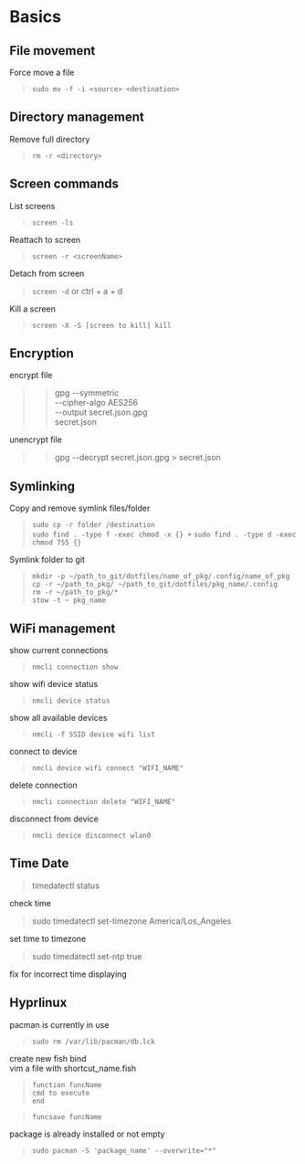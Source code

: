 # Basics

## File movement

Force move a file

> `sudo mv -f -i <source> <destination>`

## Directory management

Remove full directory

> `rm -r <directory>`

## Screen commands

List screens

> `screen -ls`

Reattach to screen

> `screen -r <screenName>`

Detach from screen

> `screen -d` or ctrl + a + d

Kill a screen

> `screen -X -S [screen to kill] kill`

## Encryption

encrypt file

>> gpg --symmetric \
    --cipher-algo AES256 \
    --output secret.json.gpg \
    secret.json

unencrypt file

>> gpg --decrypt secret.json.gpg > secret.json

## Symlinking

Copy and remove symlink files/folder

> `sudo cp -r folder /destination`  
> `sudo find . -type f -exec chmod -x {} +` 
> `sudo find . -type d -exec chmod 755 {}`  

Symlink folder to git

> `mkdir -p ~/path_to_git/dotfiles/name_of_pkg/.config/name_of_pkg`  
> `cp -r ~/path_to_pkg/ ~/path_to_git/dotfiles/pkg_name/.config`    
> `rm -r ~/path_to_pkg/*`   
> `stow -t ~ pkg_name`  


## WiFi management

show current connections

> `nmcli connection show`

show wifi device status

> `nmcli device status`

show all available devices

> `nmcli -f SSID device wifi list`

connect to device

> `nmcli device wifi connect "WIFI_NAME"`

delete connection

> `nmcli connection delete "WIFI_NAME"`

disconnect from device

> `nmcli device disconnect wlan0`


## Time Date

> timedatectl status

check time

> sudo timedatectl set-timezone America/Los_Angeles

set time to timezone

> sudo timedatectl set-ntp true

fix for incorrect time displaying

## Hyprlinux

pacman is currently in use

> `sudo rm /var/lib/pacman/db.lck`

create new fish bind    
vim a file with shortcut_name.fish

> `function funcName`           
>   `cmd to execute`         
>   `end`

> `funcsave funcName`


package is already installed or not empty

> `sudo pacman -S 'package_name' --overwrite="*"`

